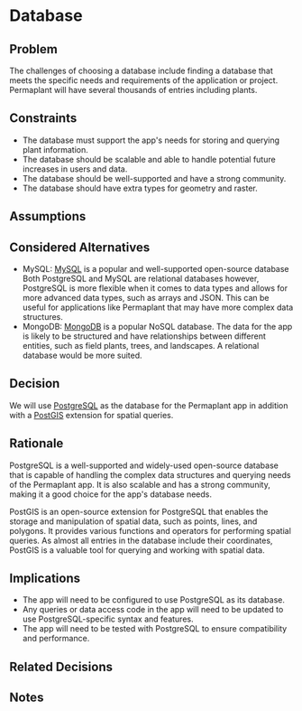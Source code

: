 # Database

## Problem

The challenges of choosing a database include finding a database that meets the specific needs and requirements of the application or project.
Permaplant will have several thousands of entries including plants.

## Constraints

- The database must support the app's needs for storing and querying plant information.
- The database should be scalable and able to handle potential future increases in users and data.
- The database should be well-supported and have a strong community.
- The database should have extra types for geometry and raster.

## Assumptions

## Considered Alternatives

- MySQL: 
[MySQL](https://www.mysql.com/de/) is a popular and well-supported open-source database
Both PostgreSQL and MySQL are relational databases however, PostgreSQL is more flexible when it comes to data types and allows for more advanced data types, such as arrays and JSON. 
This can be useful for applications like Permaplant that may have more complex data structures.
- MongoDB: 
[MongoDB](https://www.mongodb.com/) is a popular NoSQL database.
The data for the app is likely to be structured and have relationships between different entities, such as field plants, trees, and landscapes.
A relational database would be more suited.

## Decision

We will use [PostgreSQL](https://www.postgresql.org/) as the database for the Permaplant app in addition with a [PostGIS](https://postgis.net/) extension for spatial queries.

## Rationale

PostgreSQL is a well-supported and widely-used open-source database that is capable of handling the complex data structures and querying needs of the Permaplant app. 
It is also scalable and has a strong community, making it a good choice for the app's database needs.

PostGIS is an open-source extension for PostgreSQL that enables the storage and manipulation of spatial data, such as points, lines, and polygons. 
It provides various functions and operators for performing spatial queries. 
As almost all entries in the database include their coordinates, PostGIS is a valuable tool for querying and working with spatial data.

## Implications

- The app will need to be configured to use PostgreSQL as its database.
- Any queries or data access code in the app will need to be updated to use PostgreSQL-specific syntax and features.
- The app will need to be tested with PostgreSQL to ensure compatibility and performance.

## Related Decisions

## Notes
